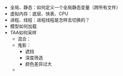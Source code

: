- 全局、静态：如何定义一个全局静态变量（跨所有文件）
- 虚拟内存：底层、快表、CPU
- 进程、线程：进程线程是怎样去切换的？
- 模型如何加载
- TAA如何采样
	- 混合：
	- 鬼影：
		- 遮挡
		- 深度筛选
		- 颜色差异过大
	- 